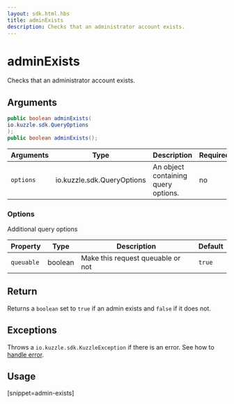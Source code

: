 ```yaml
---
layout: sdk.html.hbs
title: adminExists
description: Checks that an administrator account exists.
---
```


# adminExists

<SinceBadge version="1.0.0" />

Checks that an administrator account exists.

## Arguments

```java
public boolean adminExists(
io.kuzzle.sdk.QueryOptions
);
public boolean adminExists();
```

| Arguments | Type                       | Description                         | Required |
| --------- | -------------------------- | ----------------------------------- | -------- |
| `options` | io.kuzzle.sdk.QueryOptions | An object containing query options. | no       |

### **Options**

Additional query options

| Property   | Type    | Description                       | Default |
| ---------- | ------- | --------------------------------- | ------- |
| `queuable` | boolean | Make this request queuable or not | `true`  |

## Return

Returns a `boolean` set to `true` if an admin exists and `false` if it does not.

## Exceptions

Throws a `io.kuzzle.sdk.KuzzleException` if there is an error. See how to [handle error](/sdk-reference/java/1/error-handling).

## Usage

[snippet=admin-exists]
